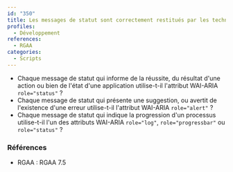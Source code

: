 ```yaml
---
id: "350"
title: Les messages de statut sont correctement restitués par les technologies d'assistance.
profiles:
  - Développement
references:
  - RGAA
categories:
  - Scripts
---
```


* Chaque message de statut qui informe de la réussite, du résultat d'une action ou bien de l'état d'une application utilise-t-il l'attribut WAI-ARIA `role="status"` ?
* Chaque message de statut qui présente une suggestion, ou avertit de l'existence d'une erreur utilise-t-il l'attribut WAI-ARIA `role="alert"` ?
* Chaque message de statut qui indique la progression d'un processus utilise-t-il l'un des attributs WAI-ARIA `role="log"`, `role="progressbar"` ou `role="status"` ?


### Références

*   RGAA : RGAA 7.5
